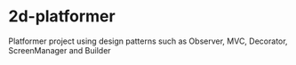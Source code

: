 # 2d-platformer
 Platformer project using design patterns such as Observer, MVC, Decorator, ScreenManager and Builder
